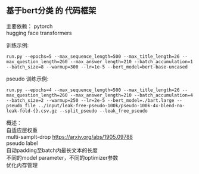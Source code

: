## 基于bert分类 的 代码框架

主要依赖：
	pytorch  
	hugging face transformers  
	

训练示例:

`run.py --epochs=5 --max_sequence_length=500 --max_title_length=26 --max_question_length=260 --max_answer_length=210 --batch_accumulation=1 --batch_size=8 --warmup=300 --lr=1e-5 --bert_model=bert-base-uncased`

pseudo 训练示例:

`run.py --epochs=4 --max_sequence_length=500 --max_title_length=26 --max_question_length=260 --max_answer_length=210 --batch_accumulation=4 --batch_size=2 --warmup=250 --lr=2e-5 --bert_model=./bart.large --pseudo_file ../input/leak-free-pseudo-100k/pseudo-100k-4x-blend-no-leak-fold-{}.csv.gz --split_pseudo --leak_free_pseudo` 





概述：  
自适应层权重  
multi-samplt-drop  https://arxiv.org/abs/1905.09788   
pseudo label  
自动padding至batch内最长文本的长度  
不同的model parameter，不同的optimizer参数   
优化内存管理    